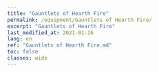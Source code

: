 ```yaml
---
title: "Gauntlets of Hearth Fire"
permalink: /equipment/Gauntlets of Hearth Fire/
excerpt: "Gauntlets of Hearth Fire"
last_modified_at: 2021-01-26
lang: en
ref: "Gauntlets of Hearth Fire.md"
toc: false
classes: wide
---
```


